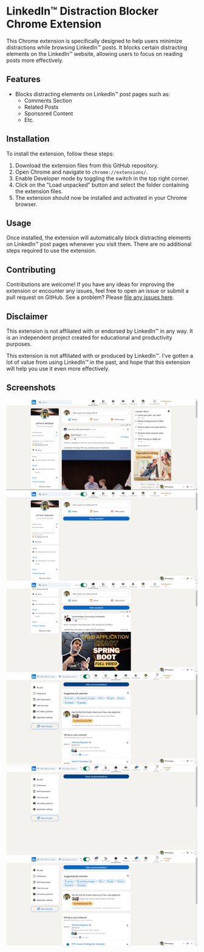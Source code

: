 # LinkedIn™ Distraction Blocker Chrome Extension

This Chrome extension is specifically designed to help users minimize distractions while browsing LinkedIn™ posts. It blocks certain distracting elements on the LinkedIn™ website, allowing users to focus on reading posts more effectively.

## Features

- Blocks distracting elements on LinkedIn™ post pages such as:
  - Comments Section
  - Related Posts
  - Sponsored Content
  - Etc.

## Installation

To install the extension, follow these steps:

1. Download the extension files from this GitHub repository.
2. Open Chrome and navigate to `chrome://extensions/`.
3. Enable Developer mode by toggling the switch in the top right corner.
4. Click on the "Load unpacked" button and select the folder containing the extension files.
5. The extension should now be installed and activated in your Chrome browser.

## Usage

Once installed, the extension will automatically block distracting elements on LinkedIn™ post pages whenever you visit them. There are no additional steps required to use the extension.

## Contributing

Contributions are welcome! If you have any ideas for improving the extension or encounter any issues, feel free to open an issue or submit a pull request on GitHub.
See a problem? Please [file any issues here](https://github.com//satyajit5007/chrome_extension-geekathon/issues). 



## Disclaimer

This extension is not affiliated with or endorsed by LinkedIn™ in any way. It is an independent project created for educational and productivity purposes.

This extension is not affiliated with or produced by LinkedIn™. I've gotten a lot of value from using LinkedIn™ in the past, and hope that this extension will help you use it even more effectively. 

## Screenshots
![Newsfeed hidden](/images/1.png)
![Newsfeed showing](/images/2.png)
![Connections hidden](/images/3.png)
![Connections showing](/images/4.png)
![Jobs showing](/images/5.png)
![Jobs showing](/images/6.png)

